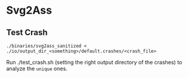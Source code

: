 # Svg2Ass

## Test Crash

```
./binaries/svg2ass_sanitized < ./io/output_dir_<something>/default.crashes/<crash_file>
```

Run ./test_crash.sh (setting the right output directory of the crashes) to analyze
the `unique` ones.
